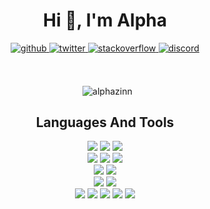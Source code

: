 <h1 align="center">Hi 👋, I'm Alpha</h1>

<div align="center">
  
  <a href="https://github.com/Alphazinn" target="_blank">
    <img src=https://img.shields.io/badge/github-%2324292e.svg?&style=for-the-badge&logo=github&logoColor=white alt=github style="margin-bottom: 5px;"/>
  </a>
  
  <a href="https://twitter.com/Alphazinnn" target="_blank">
    <img src=https://img.shields.io/badge/twitter-%2300acee.svg?&style=for-the-badge&logo=twitter&logoColor=white alt=twitter style="margin-bottom: 5px;" />
  </a>
  
  <a href="https://stackoverflow.com/users/13709872/alpha" target="_blank">
    <img src=https://img.shields.io/badge/stackoverflow-%23F28032.svg?&style=for-the-badge&logo=stackoverflow&logoColor=white alt=stackoverflow style="margin-bottom: 5px;" />
  </a>
  
  <a href="#" target="_blank">
    <img src=https://img.shields.io/badge/discord-%237289D0.svg?&style=for-the-badge&logo=discord&logoColor=white alt=discord style="margin-bottom: 5px;"/>
  </a>
  
</div>

<div align="center">  
  
</p>
</div>

<br>

<div align="center">
  
  <p>
    &nbsp; <img align="center" src="https://github-readme-stats.vercel.app/api?username=alphazinn&show_icons=true&hide_border=true&hide_title=true&bg_color=1a1c1f&border_radius=10&theme=dark&locale=en" alt="alphazinn" />
  </p>
  
</div>

<h2 align="center">Languages And Tools</h2>

<div align="center">
 
  <img src="https://img.icons8.com/color/96/000000/html-5--v1.png"/>
  <img src="https://img.icons8.com/color/96/000000/css3.png"/>
  <img src="https://img.icons8.com/color/96/000000/bootstrap.png"/>
  
  <br>
  
  <img src="https://img.icons8.com/external-tal-revivo-shadow-tal-revivo/96/000000/external-lua-is-a-lightweight-multi-paradigm-programming-language-logo-shadow-tal-revivo.png"/>
  <img src="https://img.icons8.com/color/96/000000/javascript--v1.png"/>
  <img src="https://img.icons8.com/color/96/000000/nodejs.png"/>
  
  <br>
  
  <img src="https://img.icons8.com/fluency/96/000000/mysql-logo.png"/>
  <img src="https://img.icons8.com/color/96/000000/mongodb.png"/>
  
  <br>
  
  <img src="https://img.icons8.com/color/96/000000/c-plus-plus-logo.png"/>
  <img src="https://img.icons8.com/color/96/000000/c-sharp-logo-2.png"/>
  
  <br>
  
  <img src="https://img.icons8.com/color/96/000000/adobe-photoshop--v1.png"/>
  <img src="https://img.icons8.com/color/96/000000/adobe-illustrator--v1.png"/>
  <img src="https://img.icons8.com/color/96/000000/adobe-fireworks--v2.png"/>
  <img src="https://img.icons8.com/color/96/000000/adobe-premiere-pro--v1.png"/>
  <img src="https://img.icons8.com/color/96/000000/adobe-after-effects--v1.png"/>
  
</div>
